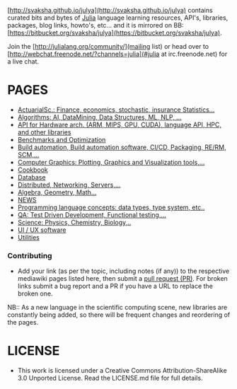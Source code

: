 [http://svaksha.github.io/julya](http://svaksha.github.io/julya) contains curated bits and bytes of [Julia](https://github.com/JuliaLang) language learning resources, API's, libraries, packages, blog links, howto's, etc... and it is mirrored on BB: [https://bitbucket.org/svaksha/julya](https://bitbucket.org/svaksha/julya).

Join the [http://julialang.org/community/](mailing list) or head over to [http://webchat.freenode.net/?channels=julia](#julia at irc.freenode.net) for a live chat.

# PAGES
* [ActuarialSc.: Finance, economics, stochastic, insurance Statistics...](https://github.com/svaksha/julya/blob/master/Actuarial-Science.md)
* [Algorithms: AI, DataMining, Data Structures, ML, NLP, ...](https://github.com/svaksha/julya/blob/master/Algorithms.md)
* [API for Hardware arch. (ARM, MIPS, GPU, CUDA), language API, HPC, and other libraries](https://github.com/svaksha/julya/blob/master/API.md)
* [Benchmarks and Optimization](https://github.com/svaksha/julya/blob/master/Benchmarks-Optimization.md)
* [Build automation, Build automation software, CI/CD, Packaging, RE/RM, SCM,...](https://github.com/svaksha/julya/blob/master/Build-Automation.md)
* [Computer Graphics: Plotting, Graphics and Visualization tools,...](https://github.com/svaksha/julya/blob/master/Computer-Graphics.md)
* [Cookbook](https://github.com/svaksha/julya/blob/master/Cookbook.md)
* [Database](https://github.com/svaksha/julya/blob/master/Database.md)
* [Distributed, Networking, Servers,...](https://github.com/svaksha/julya/blob/master/Distributed-Computing.md)
* [Algebra, Geometry, Math...](https://github.com/svaksha/julya/blob/master/Mathematics.md)
* [NEWS](https://github.com/svaksha/julya/blob/master/NEWS.md)
* [Programming language concepts: data types, type system, etc..](https://github.com/svaksha/julya/blob/master/Programming-Concepts.md)
* [QA: Test Driven Development, Functional testing,...](https://github.com/svaksha/julya/blob/master/QA.md)
* [Science: Physics, Chemistry, Biology,..](https://github.com/svaksha/julya/blob/master/Science.md)
* [UI / UX software](https://github.com/svaksha/julya/blob/master/UI-UX.md)
* [Utilities](https://github.com/svaksha/julya/blob/master/Utilities.md)


### Contributing
* Add your link (as per the topic, including notes (if any)) to the respective mediawiki pages listed here, then submit a [pull request (PR)](https://github.com/svaksha/julya/pulls). For broken links submit a bug report and a PR if you have a URL to replace the broken one.

NB:: As a new language in the scientific computing scene, new libraries are constantly being added, so there will be frequent changes and reordering of the pages.


# LICENSE 
* This work is licensed under a Creative Commons Attribution-ShareAlike 3.0 Unported License. Read the LICENSE.md file for full details.


